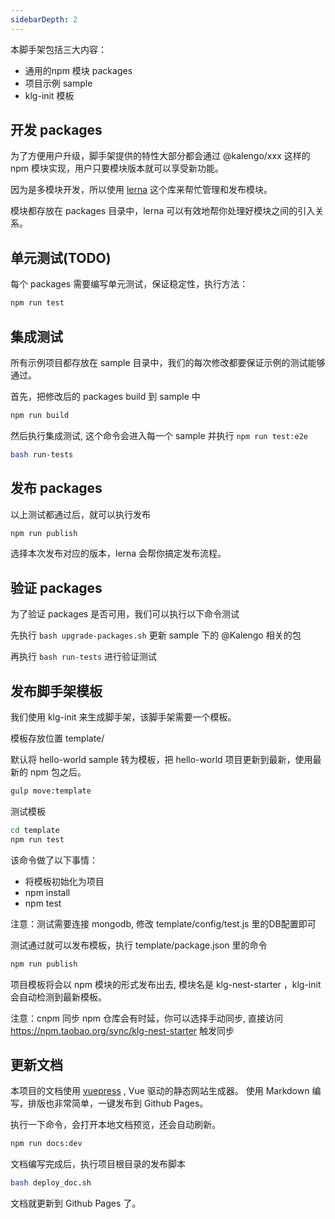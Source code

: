 ```yaml
---
sidebarDepth: 2
---
```


本脚手架包括三大内容：
- 通用的npm 模块 packages
- 项目示例 sample
- klg-init 模板

## 开发 packages
为了方便用户升级，脚手架提供的特性大部分都会通过 @kalengo/xxx 这样的 npm 模块实现，用户只要模块版本就可以享受新功能。

因为是多模块开发，所以使用 [lerna](https://github.com/lerna/lerna) 这个库来帮忙管理和发布模块。

模块都存放在 packages 目录中，lerna 可以有效地帮你处理好模块之间的引入关系。

## 单元测试(TODO)
每个 packages 需要编写单元测试，保证稳定性，执行方法：
```bash
npm run test
```


## 集成测试
所有示例项目都存放在 sample 目录中，我们的每次修改都要保证示例的测试能够通过。

首先，把修改后的 packages build 到 sample 中
```bash
npm run build
```

然后执行集成测试, 这个命令会进入每一个 sample 并执行 `npm run test:e2e`
```bash
bash run-tests
```

## 发布 packages
以上测试都通过后，就可以执行发布

```bash
npm run publish
```

选择本次发布对应的版本，lerna 会帮你搞定发布流程。


## 验证 packages
为了验证 packages 是否可用，我们可以执行以下命令测试

先执行 `bash upgrade-packages.sh` 更新 sample 下的 @Kalengo 相关的包

再执行 `bash run-tests` 进行验证测试

## 发布脚手架模板
我们使用 klg-init 来生成脚手架，该脚手架需要一个模板。

模板存放位置 template/

默认将 hello-world sample 转为模板，把 hello-world 项目更新到最新，使用最新的 npm 包之后。

```bash
gulp move:template
```

测试模板
```bash
cd template
npm run test
```

该命令做了以下事情：

- 将模板初始化为项目
- npm install
- npm test

注意：测试需要连接 mongodb, 修改 template/config/test.js 里的DB配置即可

测试通过就可以发布模板，执行 template/package.json 里的命令
```bash
npm run publish
```

项目模板将会以 npm 模块的形式发布出去, 模块名是 klg-nest-starter ，klg-init 会自动检测到最新模板。

注意：cnpm 同步 npm 仓库会有时延，你可以选择手动同步, 直接访问 https://npm.taobao.org/sync/klg-nest-starter 触发同步

## 更新文档

本项目的文档使用 [vuepress](https://vuepress.vuejs.org/zh/) , Vue 驱动的静态网站生成器。
使用 Markdown 编写，排版也非常简单，一键发布到 Github Pages。

执行一下命令，会打开本地文档预览，还会自动刷新。

```bash
npm run docs:dev
```

文档编写完成后，执行项目根目录的发布脚本

```bash
bash deploy_doc.sh
```
文档就更新到 Github Pages 了。
